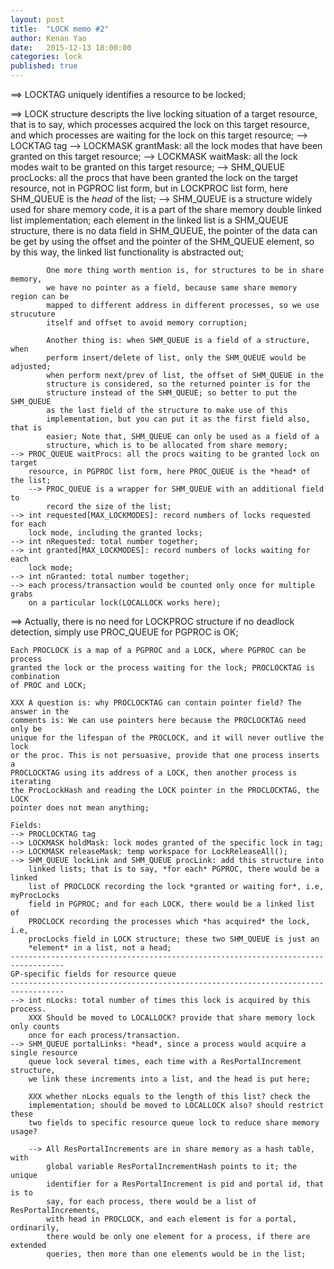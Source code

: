```yaml
---
layout: post
title:  "LOCK memo #2"
author: Kenan Yao
date:   2015-12-13 18:00:00
categories: lock
published: true
---
```


==> LOCKTAG uniquely identifies a resource to be locked;

==> LOCK structure descripts the live locking situation of a target resource,
	that is to say, which processes acquired the lock on this target resource,
	and which processes are waiting for the lock on this target resource;
	--> LOCKTAG tag
	--> LOCKMASK grantMask: all the lock modes that have been granted on this target
		resource;
	--> LOCKMASK waitMask: all the lock modes wait to be granted on this target
		resource;
	--> SHM_QUEUE procLocks: all the procs that have been granted the lock on
		the target resource, not in PGPROC list form, but in LOCKPROC list form,
		here SHM_QUEUE is the *head* of the list;
		--> SHM_QUEUE is a structure widely used for share memory code, it is a
			part of the share memory double linked list implementation; each element
			in the linked list is a SHM_QUEUE structure, there is no data field in
			SHM_QUEUE, the pointer of the data can be get by using the offset and
			the pointer of the SHM_QUEUE element, so by this way, the linked list
			functionality is abstracted out;

			One more thing worth mention is, for structures to be in share memory,
			we have no pointer as a field, because same share memory region can be
			mapped to different address in different processes, so we use strucuture
			itself and offset to avoid memory corruption;

			Another thing is: when SHM_QUEUE is a field of a structure, when
			perform insert/delete of list, only the SHM_QUEUE would be adjusted;
			when perform next/prev of list, the offset of SHM_QUEUE in the
			structure is considered, so the returned pointer is for the
			structure instead of the SHM_QUEUE; so better to put the SHM_QUEUE
			as the last field of the structure to make use of this
			implementation, but you can put it as the first field also, that is
			easier; Note that, SHM_QUEUE can only be used as a field of a
			structure, which is to be allocated from share memory;
	--> PROC_QUEUE waitProcs: all the procs waiting to be granted lock on target
		resource, in PGPROC list form, here PROC_QUEUE is the *head* of the list;
		--> PROC_QUEUE is a wrapper for SHM_QUEUE with an additional field to
			record the size of the list;
	--> int requested[MAX_LOCKMODES]: record numbers of locks requested for each
		lock mode, including the granted locks;
	--> int nRequested: total number together;
	--> int granted[MAX_LOCKMODES]: record numbers of locks waiting for each
		lock mode;
	--> int nGranted: total number together;
	--> each process/transaction would be counted only once for multiple grabs
		on a particular lock(LOCALLOCK works here);

==> Actually, there is no need for LOCKPROC structure if no deadlock detection,
	simply use PROC_QUEUE for PGPROC is OK;

	Each PROCLOCK is a map of a PGPROC and a LOCK, where PGPROC can be process
	granted the lock or the process waiting for the lock; PROCLOCKTAG is combination
	of PROC and LOCK;

	XXX A question is: why PROCLOCKTAG can contain pointer field? The answer in the
	comments is: We can use pointers here because the PROCLOCKTAG need only be
	unique for the lifespan of the PROCLOCK, and it will never outlive the lock
	or the proc. This is not persuasive, provide that one process inserts a
	PROCLOCKTAG using its address of a LOCK, then another process is iterating
	the ProcLockHash and reading the LOCK pointer in the PROCLOCKTAG, the LOCK
	pointer does not mean anything;

	Fields:
	--> PROCLOCKTAG tag
	--> LOCKMASK holdMask: lock modes granted of the specific lock in tag;
	--> LOCKMASK releaseMask: temp workspace for LockReleaseAll();
	--> SHM_QUEUE lockLink and SHM_QUEUE procLink: add this structure into
		linked lists; that is to say, *for each* PGPROC, there would be a linked
		list of PROCLOCK recording the lock *granted or waiting for*, i.e, myProcLocks
		field in PGPROC; and for each LOCK, there would be a linked list of
		PROCLOCK recording the processes which *has acquired* the lock, i.e,
		procLocks field in LOCK structure; these two SHM_QUEUE is just an
		*element* in a list, not a head;
	----------------------------------------------------------------------------------
	GP-specific fields for resource queue
	----------------------------------------------------------------------------------
	--> int nLocks: total number of times this lock is acquired by this process.
		XXX Should be moved to LOCALLOCK? provide that share memory lock only counts
		once for each process/transaction.
	--> SHM_QUEUE portalLinks: *head*, since a process would acquire a single resource
		queue lock several times, each time with a ResPortalIncrement structure,
		we link these increments into a list, and the head is put here;
		
		XXX whether nLocks equals to the length of this list? check the
		implementation; should be moved to LOCALLOCK also? should restrict these
		two fields to specific resource queue lock to reduce share memory usage?

		--> All ResPortalIncrements are in share memory as a hash table, with
			global variable ResPortalIncrementHash points to it; the unique
			identifier for a ResPortalIncrement is pid and portal id, that is to
			say, for each process, there would be a list of ResPortalIncrements,
			with head in PROCLOCK, and each element is for a portal, ordinarily,
			there would be only one element for a process, if there are extended
			queries, then more than one elements would be in the list;
